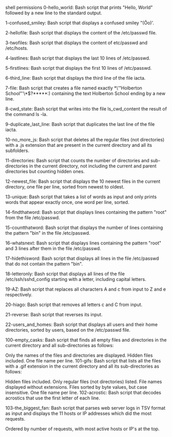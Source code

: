 shell permissions
0-hello_world: Bash script that prints "Hello, World" followed by a new line to the standard output.

1-confused_smiley: Bash script that displays a confused smiley "(Ôo)'.

2-hellofile: Bash script that displays the content of the /etc/passwd file.

3-twofiles: Bash script that displays the content of etc/passwd and /etc/hosts.

4-lastlines: Bash script that displays the last 10 lines of /etc/passwd.

5-firstlines: Bash script that displays the first 10 lines of /etc/passwd.

6-third_line: Bash script that displays the third line of the file iacta.

7-file: Bash script that creates a file named exactly \*\\'"Holberton School"\'\\*$\?\*\*\*\*\*:) containing the text Holberton School ending by a new line.

8-cwd_state: Bash script that writes into the file ls_cwd_content the result of the command ls -la.

9-duplicate_last_line: Bash script that duplicates the last line of the file iacta.

10-no_more_js: Bash script that deletes all the regular files (not directories) with a .js extension that are present in the current directory and all its subfolders.

11-directories: Bash script that counts the number of directories and sub-directories in the current directory, not including the current and parent directories but counting hidden ones.

12-newest_file: Bash script that displays the 10 newest files in the current directory, one file per line, sorted from newest to oldest.

13-unique: Bash script that takes a list of words as input and only prints words that appear exactly once, one word per line, sorted.

14-findthatword: Bash script that displays lines containing the pattern "root" from the file /etc/passwd.

15-countthatword: Bash script that displays the number of lines containing the pattern "bin" in the file /etc/passwd.

16-whatsnext: Bash script that displays lines containing the pattern "root" and 3 lines after them in the file /etc/passwd.

17-hidethisword: Bash script that displays all lines in the file /etc/passwd that do not contain the pattern "bin".

18-letteronly: Bash script that displays all lines of the file /etc/ssh/sshd_config starting with a letter, including capital letters.

19-AZ: Bash script that replaces all characters A and c from input to Z and e respectively.

20-hiago: Bash script that removes all letters c and C from input.

21-reverse: Bash script that reverses its input.

22-users_and_homes: Bash script that displays all users and their home directories, sorted by users, based on the /etc/passwd file.

100-empty_casks: Bash script that finds all empty files and directories in the current directory and all sub-directories as follows:

Only the names of the files and directories are displayed.
Hidden files included.
One file name per line.
101-gifs: Bash script that lists all the files with a .gif extension in the current directory and all its sub-directories as follows:

Hidden files included.
Only regular files (not directories) listed.
File names displayed without extensions.
Files sorted by byte values, but case insensitive.
One file name per line.
102-acrostic: Bash script that decodes acrostics that use the first letter of each line.

103-the_biggest_fan: Bash script that parses web server logs in TSV format as input and displays the 11 hosts or IP addresses which did the most requests.

Ordered by number of requests, with most active hosts or IP's at the top.
